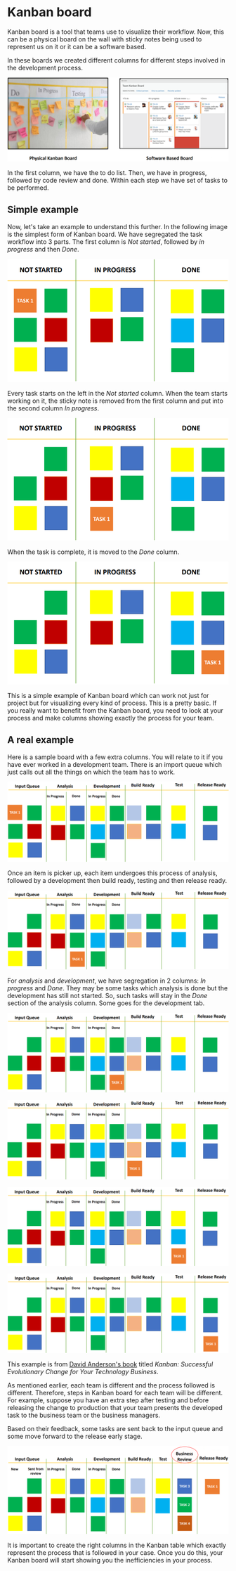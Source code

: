 # Kanban board

Kanban board is a tool that teams use to visualize their workflow. Now, this can be a physical board on the wall with sticky notes being used to represent us on it or it can be a software based.

In these boards we created different columns for different steps involved in the development process.

![Kanban board physical and software based](../images/kanban-board-example-2.png)

In the first column, we have the to do list. Then, we have in progress, followed by code review and done. Within each step we have set of tasks to be performed.

## Simple example

Now, let's take an example to understand this further. In the following image is the simplest form of Kanban board. We have segregated the task workflow into 3 parts. The first column is *Not started*, followed by *in progress* and then *Done*.

![Kanban board example](../images/kanban-board-example-3.png)

Every task starts on the left in the *Not started* column. When the team starts working on it, the sticky note is removed from the first column and put into the second column *In progress*.

![Kanban board example](../images/kanban-board-example-4.png)

When the task is complete, it is moved to the *Done* column.

![Kanban board example](../images/kanban-board-example-5.png)

This is a simple example of Kanban board which can work not just for project but for visualizing every kind of process. This is a pretty basic. If you really want to benefit from the Kanban board, you need to look at your process and make columns showing exactly the process for your team.

## A real example

Here is a sample board with a few extra columns. You will relate to it if you have ever worked in a development team. There is an import queue which just calls out all the things on which the team has to work.

![Big Kanban board](../images/kanban-board-example-big-1.png)

Once an item is picker up, each item undergoes this process of analysis, followed by a development then build ready, testing and then release ready.

![Big Kanban board](../images/kanban-board-example-big-2.png)

For *analysis* and *development*, we have segregation in 2 columns: *In progress* and *Done*. They may be some tasks which analysis is done but the development has still not started. So, such tasks will stay in the *Done* section of the analysis column. Some goes for the development tab.

![Big Kanban board](../images/kanban-board-example-big-3.png)

![Big Kanban board](../images/kanban-board-example-big-4.png)

![Big Kanban board](../images/kanban-board-example-big-5.png)

![Big Kanban board](../images/kanban-board-example-big-6.png)

This example is from [David Anderson's book](https://amzn.to/3OGvJn3) titled *Kanban: Successful Evolutionary Change for Your Technology Business*.

As mentioned earlier, each team is different and the process followed is different. Therefore, steps in Kanban board for each team will be different. For example, suppose you have an extra step after testing and before releasing the change to production that your team presents the developed task to the business team or the business managers.

Based on their feedback, some tasks are sent back to the input queue and some move forward to the release early stage.

![Big Kanban board](../images/kanban-board-example-big-7.png)

It is important to create the right columns in the Kanban table which exactly represent the process that is followed in your case. Once you do this, your Kanban board will start showing you the inefficiencies in your process.
